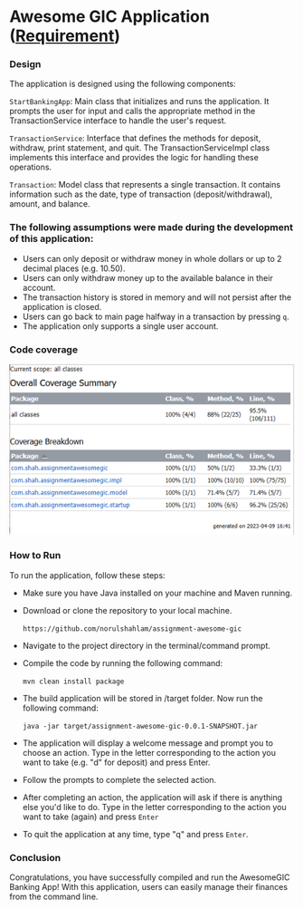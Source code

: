 # Awesome GIC Application ([Requirement](./src/main/resources/BankAccountCodingExercise.docx))

### Design

The application is designed using the following components:

`StartBankingApp`: Main class that initializes and runs the application. It prompts the user for input and calls the appropriate method in the TransactionService interface to handle the user's request.

`TransactionService`: Interface that defines the methods for deposit, withdraw, print statement, and quit. The TransactionServiceImpl class implements this interface and provides the logic for handling these operations.

`Transaction`: Model class that represents a single transaction. It contains information such as the date, type of transaction (deposit/withdrawal), amount, and balance.

### The following assumptions were made during the development of this application:

- Users can only deposit or withdraw money in whole dollars or up to 2 decimal places (e.g. 10.50).
- Users can only withdraw money up to the available balance in their account.
- The transaction history is stored in memory and will not persist after the application is closed.
- Users can go back to main page halfway in a transaction by pressing `q`.
- The application only supports a single user account.

### Code coverage
![Image](./src/main/resources/code-coverage.PNG)


### How to Run

To run the application, follow these steps:

- Make sure you have Java installed on your machine and Maven running.

- Download or clone the repository to your local machine.

  `https://github.com/norulshahlam/assignment-awesome-gic`

- Navigate to the project directory in the terminal/command prompt.

- Compile the code by running the following command:

  `mvn clean install package`

- The build application will be stored in /target folder. Now run the following command:  

  `java -jar target/assignment-awesome-gic-0.0.1-SNAPSHOT.jar`

- The application will display a welcome message and prompt you to choose an action. Type in the letter corresponding to the action you want to take (e.g. "d" for deposit) and press Enter.

- Follow the prompts to complete the selected action.

- After completing an action, the application will ask if there is anything else you'd like to do. Type in the letter corresponding to the action you want to take (again) and press `Enter`

- To quit the application at any time, type "q" and press `Enter`.

### Conclusion

Congratulations, you have successfully compiled and run the AwesomeGIC Banking App! With this application, users can easily manage their finances from the command line.